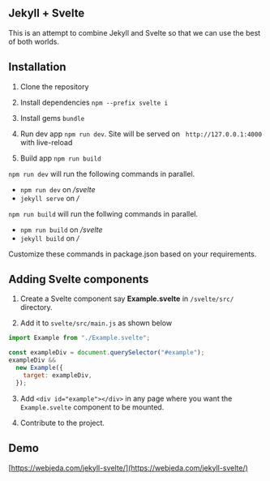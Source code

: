 ## Jekyll + Svelte

This is an attempt to combine Jekyll and Svelte so that we can use the best of both worlds.

## Installation

1. Clone the repository

2. Install dependencies `npm --prefix svelte i`

3. Install gems `bundle`

4. Run dev app `npm run dev`. Site will be served on ` http://127.0.0.1:4000` with live-reload

5. Build app `npm run build`

`npm run dev` will run the following commands in parallel.

- `npm run dev` on _/svelte_
- `jekyll serve` on _/_

`npm run build` will run the follwing commands in parallel.

- `npm run build` on _/svelte_
- `jekyll build` on _/_

Customize these commands in package.json based on your requirements.

## Adding Svelte components

1. Create a Svelte component say **Example.svelte** in `/svelte/src/` directory.

2. Add it to `svelte/src/main.js` as shown below

```javascript
import Example from "./Example.svelte";

const exampleDiv = document.querySelector("#example");
exampleDiv &&
  new Example({
    target: exampleDiv,
  });
```

3. Add `<div id="example"></div>` in any page where you want the `Example.svelte` component to be mounted.

4. Contribute to the project.

## Demo

[https://webjeda.com/jekyll-svelte/](https://webjeda.com/jekyll-svelte/)
